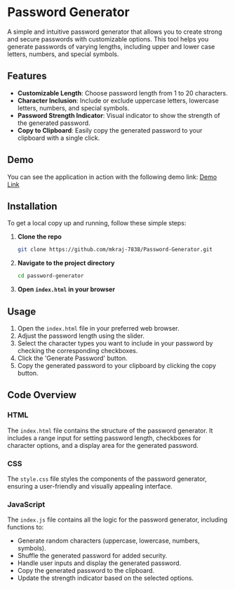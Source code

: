 # Password Generator

A simple and intuitive password generator that allows you to create strong and secure passwords with customizable options. This tool helps you generate passwords of varying lengths, including upper and lower case letters, numbers, and special symbols.

## Features

- **Customizable Length**: Choose password length from 1 to 20 characters.
- **Character Inclusion**: Include or exclude uppercase letters, lowercase letters, numbers, and special symbols.
- **Password Strength Indicator**: Visual indicator to show the strength of the generated password.
- **Copy to Clipboard**: Easily copy the generated password to your clipboard with a single click.

## Demo

You can see the application in action with the following demo link: [Demo Link](#)

## Installation

To get a local copy up and running, follow these simple steps:

1. **Clone the repo**
    ```sh
    git clone https://github.com/mkraj-7838/Password-Generator.git
    ```

2. **Navigate to the project directory**
    ```sh
    cd password-generator
    ```

3. **Open `index.html` in your browser**

## Usage

1. Open the `index.html` file in your preferred web browser.
2. Adjust the password length using the slider.
3. Select the character types you want to include in your password by checking the corresponding checkboxes.
4. Click the 'Generate Password' button.
5. Copy the generated password to your clipboard by clicking the copy button.

## Code Overview

### HTML

The `index.html` file contains the structure of the password generator. It includes a range input for setting password length, checkboxes for character options, and a display area for the generated password.

### CSS

The `style.css` file styles the components of the password generator, ensuring a user-friendly and visually appealing interface.

### JavaScript

The `index.js` file contains all the logic for the password generator, including functions to:
- Generate random characters (uppercase, lowercase, numbers, symbols).
- Shuffle the generated password for added security.
- Handle user inputs and display the generated password.
- Copy the generated password to the clipboard.
- Update the strength indicator based on the selected options.

